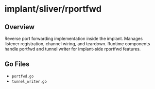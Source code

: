 # implant/sliver/rportfwd

## Overview

Reverse port forwarding implementation inside the implant. Manages listener registration, channel wiring, and teardown. Runtime components handle portfwd and tunnel writer for implant-side rportfwd features.

## Go Files

- `portfwd.go`
- `tunnel_writer.go`
